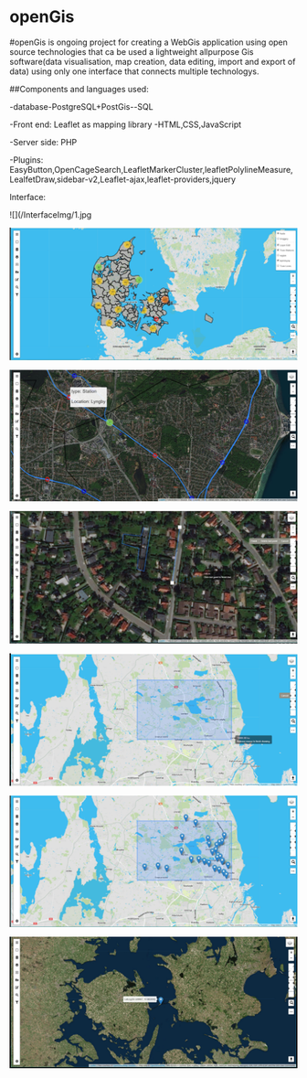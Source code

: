 # openGis
#openGis is ongoing project for creating a WebGis application using open source technologies that ca be used a lightweight allpurpose Gis software(data visualisation, map creation, data editing, import and export of data) using only one interface that connects multiple technologys. 

##Components and languages used: 

-database-PostgreSQL+PostGis--SQL

-Front end: Leaflet as mapping library -HTML,CSS,JavaScript

-Server side: PHP

-Plugins: EasyButton,OpenCageSearch,LeafletMarkerCluster,leafletPolylineMeasure,LealfetDraw,sidebar-v2,Leaflet-ajax,leaflet-providers,jquery
  
  
 Interface:
  
  ![](/InterfaceImg/1.jpg
  

  ![](/InterfaceImg/3.jpg)


  ![](/InterfaceImg/4.jpg)


  ![](/InterfaceImg/5.jpg)


  ![](/InterfaceImg/6.jpg)


  ![](/InterfaceImg/7.jpg)


  ![](/InterfaceImg/1.jpg)

  
  
